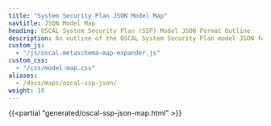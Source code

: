 ```yaml
---
title: "System Security Plan JSON Model Map"
navtitle: JSON Model Map
heading: OSCAL System Security Plan (SSP) Model JSON Format Outline
description: An outline of the OSCAL System Security Plan model JSON format.
custom_js:
  - "/js/oscal-metaschema-map-expander.js"
custom_css:
  - "/css/model-map.css"
aliases:
  - /docs/maps/oscal-ssp-json/
weight: 10
---
```


{{<partial "generated/oscal-ssp-json-map.html" >}}
